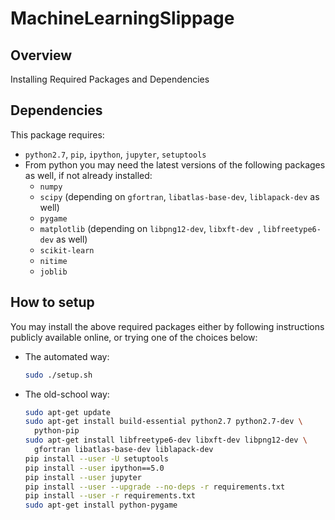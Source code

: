# MachineLearningSlippage

## Overview

Installing Required Packages and Dependencies

## Dependencies

This package requires:

* `python2.7`, `pip`, `ipython`, `jupyter`, `setuptools`
* From python you may need the latest versions of the following packages as well, if not already installed:
  - `numpy`
  - `scipy` (depending on `gfortran`, `libatlas-base-dev`, `liblapack-dev` as well)
  - `pygame`
  - `matplotlib` (depending on `libpng12-dev`, `libxft-dev `, `libfreetype6-dev` as well)
  - `scikit-learn`
  - `nitime`
  - `joblib`

## How to setup
You may install the above required packages either by following instructions publicly available online, or trying one of the choices below:

  * The automated way:

    ```bash
    sudo ./setup.sh
    ```
  * The old-school way:
    <!-- - either (preferred) -->

    ```bash
    sudo apt-get update
    sudo apt-get install build-essential python2.7 python2.7-dev \
      python-pip
    sudo apt-get install libfreetype6-dev libxft-dev libpng12-dev \
      gfortran libatlas-base-dev liblapack-dev
    pip install --user -U setuptools
    pip install --user ipython==5.0
    pip install --user jupyter
    pip install --user --upgrade --no-deps -r requirements.txt
    pip install --user -r requirements.txt
    sudo apt-get install python-pygame
    ```

    <!-- pip install --user -U numpy scipy matplotlib scikit-learn nitime -->

    <!-- - or

    ```bash
    sudo apt-get update
    sudo apt-get install python python-pip ipython jupyter
    sudo apt-get install libfreetype6-dev libxft-dev libpng12-dev \
      gfortran libatlas-base-dev liblapack-dev
    sudo easy_install --upgrade numpy scipy pygame matplotlib scikit-learn nitime
    ``` -->
